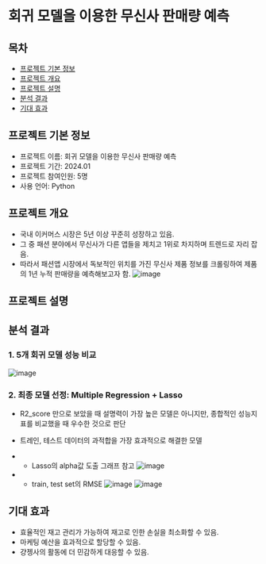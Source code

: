 # 회귀 모델을 이용한 무신사 판매량 예측

## 목차
  - [프로젝트 기본 정보](#프로젝트-기본-정보)
  - [프로젝트 개요](#프로젝트-개요)
  - [프로젝트 설명](#프로젝트-설명)
  - [분석 결과](#분석-결과)
  - [기대 효과](#기대-효과)

## 프로젝트 기본 정보
- 프로젝트 이름: 회귀 모델을 이용한 무신사 판매량 예측
- 프로젝트 기간: 2024.01
- 프로젝트 참여인원: 5명
- 사용 언어: Python

## 프로젝트 개요
- 국내 이커머스 시장은 5년 이상 꾸준히 성장하고 있음.
- 그 중 패션 분야에서 무신사가 다른 앱들을 제치고 1위로 차지하며 트렌드로 자리 잡음.
- 따라서 패션앱 시장에서 독보적인 위치를 가진 무신사 제품 정보를 크롤링하여 제품의 1년 누적 판매량을 예측해보고자 함.
![image](https://github.com/cheong0412/Sales_Prediction_for_Musinsa/assets/153011230/662deeb2-9387-4d6b-b5e8-477a5e073153)

## 프로젝트 설명


## 분석 결과
### 1. 5개 회귀 모델 성능 비교
![image](https://github.com/cheong0412/Sales_Prediction_for_Musinsa/assets/153011230/889d1552-e1f7-4e19-abe6-28e9fcdadc03)

### 2. 최종 모델 선정: Multiple Regression + Lasso
- R2_score 만으로 보았을 때 설명력이 가장 높은 모델은 아니지만, 종합적인 성능지표를 비교했을 때 우수한 것으로 판단
- 트레인, 테스트 데이터의 과적합을 가장 효과적으로 해결한 모델
- - Lasso의 alpha값 도출 그래프 참고
![image](https://github.com/cheong0412/Sales_Prediction_for_Musinsa/assets/153011230/457a58fb-fed2-4f0c-a3ac-f4d2465f3416)

- - train, test set의 RMSE
![image](https://github.com/cheong0412/Sales_Prediction_for_Musinsa/assets/153011230/99c07a78-f46c-41e2-9cc3-9277fb06a474)
![image](https://github.com/cheong0412/Sales_Prediction_for_Musinsa/assets/153011230/5dcd99b5-bc95-42eb-a07f-6041eca9a662)

## 기대 효과
- 효율적인 재고 관리가 가능하여 재고로 인한 손실을 최소화할 수 있음.
- 마케팅 예산을 효과적으로 할당할 수 있음.
- 걍젱사의 활동에 더 민감하게 대응할 수 있음.
